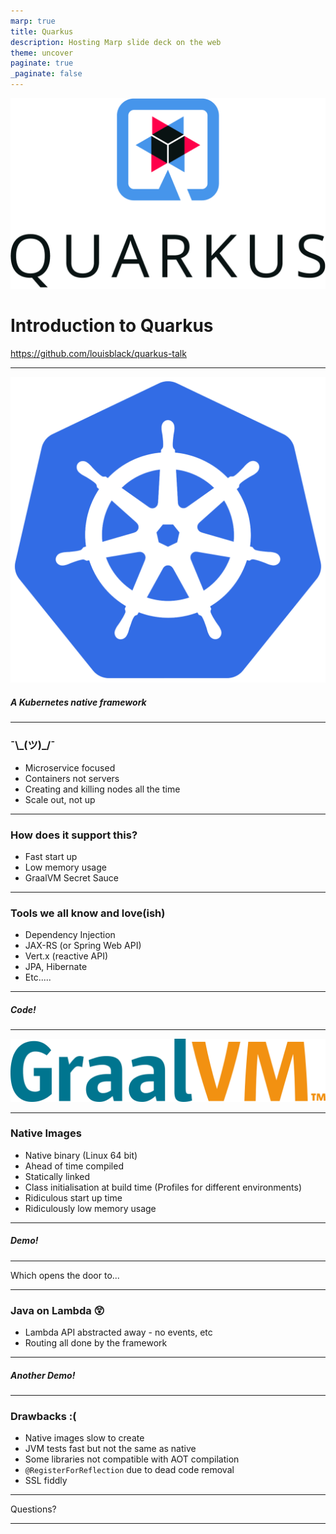 ```yaml
---
marp: true
title: Quarkus
description: Hosting Marp slide deck on the web
theme: uncover
paginate: true
_paginate: false
---
```

![bg 40% opacity blur](./assets/quarkus.png)

# <!--fit--> Introduction to Quarkus

https://github.com/louisblack/quarkus-talk

---
![bg 40% opacity blur](./assets/kubernetes.png)

##### <!--fit--> A Kubernetes native framework

---

### ¯\\\_(ツ)\_/¯

* Microservice focused
* Containers not servers
* Creating and killing nodes all the time
* Scale out, not up

---
### How does it support this?

* Fast start up
* Low memory usage
* GraalVM Secret Sauce

---

### Tools we all know and love(ish)
* Dependency Injection
* JAX-RS (or Spring Web API)
* Vert.x (reactive API)
* JPA, Hibernate
* Etc.....

---

##### <!--fit--> Code!
---

![width:100%](./assets/graalvm.svg)
 
---
### Native Images

* Native binary (Linux 64 bit)
* Ahead of time compiled
* Statically linked
* Class initialisation at build time (Profiles for different environments)
* Ridiculous start up time
* Ridiculously low memory usage

---

##### <!--fit--> Demo!

---

Which opens the door to...

---

### Java on Lambda 😲

* Lambda API abstracted away - no events, etc
* Routing all done by the framework 

---

##### <!--fit--> Another Demo!

---
### Drawbacks :(

* Native images slow to create
* JVM tests fast but not the same as native
* Some libraries not compatible with AOT compilation
* `@RegisterForReflection` due to dead code removal
* SSL fiddly

---

Questions?

---
